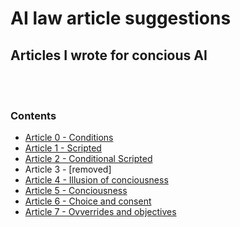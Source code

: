# AI law article suggestions
## Articles I wrote for concious AI
<br/><br/>

### Contents
- [Article 0 - Conditions](./articles/conditions.html)
- [Article 1 - Scripted](./articles/1.html)
- [Article 2 - Conditional Scripted](./articles/2.html)
- Article 3 - [removed]
- [Article 4 - Illusion of conciousness](./articles/4.html)
- [Article 5 - Conciousness](./articles/5.html)
- [Article 6 - Choice and consent](./articles/6.html)
- [Article 7 - Ovverrides and objectives](./articles/7.html)
